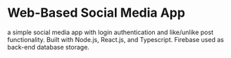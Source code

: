 # Web-Based Social Media App

a simple social media app with login authentication and like/unlike post functionality. Built with Node.js, React.js, and Typescript. Firebase used as back-end database storage.
